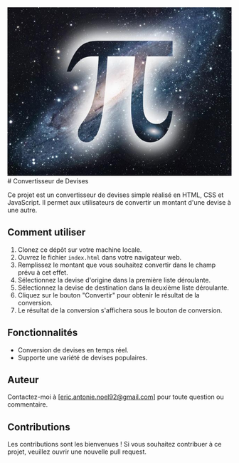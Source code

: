 <div>
  <img src="pi.png">
</div>
# Convertisseur de Devises

Ce projet est un convertisseur de devises simple réalisé en HTML, CSS et JavaScript. Il permet aux utilisateurs de convertir un montant d'une devise à une autre.

## Comment utiliser

1. Clonez ce dépôt sur votre machine locale.
2. Ouvrez le fichier `index.html` dans votre navigateur web.
3. Remplissez le montant que vous souhaitez convertir dans le champ prévu à cet effet.
4. Sélectionnez la devise d'origine dans la première liste déroulante.
5. Sélectionnez la devise de destination dans la deuxième liste déroulante.
6. Cliquez sur le bouton "Convertir" pour obtenir le résultat de la conversion.
7. Le résultat de la conversion s'affichera sous le bouton de conversion.

## Fonctionnalités

- Conversion de devises en temps réel.
- Supporte une variété de devises populaires.

## Auteur

Contactez-moi à [eric.antonie.noel92@gmail.com] pour toute question ou commentaire.

## Contributions

Les contributions sont les bienvenues ! Si vous souhaitez contribuer à ce projet, veuillez ouvrir une nouvelle pull request.
